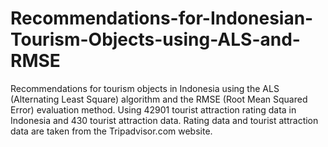 # Recommendations-for-Indonesian-Tourism-Objects-using-ALS-and-RMSE
Recommendations for tourism objects in Indonesia using the ALS (Alternating Least Square) algorithm and the RMSE (Root Mean Squared Error) evaluation method. Using 42901 tourist attraction rating data in Indonesia and 430 tourist attraction data. Rating data and tourist attraction data are taken from the Tripadvisor.com website.

